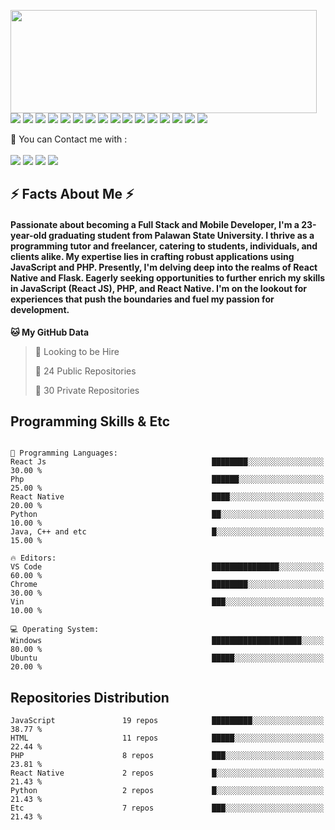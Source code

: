<p>
  <img align="left" width="490" height="165" src="https://github-readme-stats.vercel.app/api?username=gillmpadon&show_icons=true&hide_border=false&line_height=20&title_color=f69673&icon_color=1b93c9&show_owner=true"/>
  <p>
    <img src="https://img.shields.io/badge/JavaScript-F7DF1E?style=for-the-badge&logo=javascript&logoColor=black"/>
    <img src="https://img.shields.io/badge/Node.js-43853D?style=for-the-badge&logo=node.js&logoColor=white"/>
    <img src="https://img.shields.io/badge/PHP-777BB4?style=for-the-badge&logo=php&logoColor=white"/>
    <img src="https://img.shields.io/badge/React-20232A?style=for-the-badge&logo=react&logoColor=white"/>
    <img src="https://img.shields.io/badge/React_Native-20232A?style=for-the-badge&logo=react&logoColor=white"/>
    <img src="https://img.shields.io/badge/MySQL-00000F?style=for-the-badge&logo=mysql&logoColor=white"/>
    <img src="https://img.shields.io/badge/-HTML5-E34F26?style=for-square&logo=HTML5&logoColor=white"/>
    <img src="https://img.shields.io/badge/-CSS3-1572B6?style=for-square&logo=CSS3&logoColor=white"/>
    <img src="https://img.shields.io/badge/Tailwind_CSS-38B2AC?style=for-the-badge&logo=tailwind-css&logoColor=white"/>
    <img src="https://img.shields.io/badge/-Visual%20Studio%20Code-23A9F2?style=for-square&logo=Visual%20Studio%20Code&logoColor=white"/>
    <img src="https://img.shields.io/badge/-Github-181717?style=for-square&logo=GitHub&logoColor=white"/>
    <img src="https://img.shields.io/badge/-Git-F44D27?style=for-square&logo=Git&logoColor=white"/>
    <img src="https://img.shields.io/badge/-Trello-0079BF?style=for-square&logo=Trello&logoColor=white"/>
    <img src="https://img.shields.io/badge/-MySQL-F29111?style=for-square&logo=MySQL&logoColor=white"/>
    <img src="https://img.shields.io/badge/Yarn-2C8EBB.svg?style=for-the-badge&logo=Yarn&logoColor=white"/>
    <img src="https://img.shields.io/badge/MongoDB-47A248.svg?style=for-the-badge&logo=MongoDB&logoColor=white"/>
  </p>
</p>
<p>
  📣 You can Contact me with :<br/><br/>
  <a href="mailto:contact@gillbertmpadon?subject=[GitHub]%20🔥%20Prise%20de%20contact&body=Bonjour%20Stan%2C%0A%0AJe%20viens%20vers%20toi%20aujourd%27hui%20apr%C3%A8s%20avoir%20vu%20ton%20profil%20GitHub%20pour%20..."><img src="https://img.shields.io/badge/e‑mail-D14836.svg?style=for-the-badge&logo=GMail&logoColor=white"/></a>
  <a href="https://www.facebook.com/profile.php?id=100086767629990"><img src="https://img.shields.io/badge/Facebook-Connect-brightgreen?style=for-the-badge&labelColor=black&logo=facebook" /></a>
  <a href="https://instagram.com/ginmpadon"><img src="https://img.shields.io/badge/instagram-E4405F.svg?style=for-the-badge&logo=instagram&logoColor=white"/></a>
  <a href="https://linkedin.com/in//gillbert-padon-33597b291"><img src="https://img.shields.io/badge/linkedin-0077B5.svg?style=for-the-badge&logo=linkedin&logoColor=white"/></a>
</p>
<h2>⚡️ Facts About Me ⚡️</h2>
<h4>Passionate about becoming a Full Stack and Mobile Developer, I'm a 23-year-old graduating student from Palawan State University. I thrive as a programming tutor and freelancer, catering to students, individuals, and clients alike. My expertise lies in crafting robust applications using JavaScript and PHP. Presently, I'm delving deep into the realms of React Native and Flask. Eagerly seeking opportunities to further enrich my skills in JavaScript (React JS), PHP, and React Native. I'm on the lookout for experiences that push the boundaries and fuel my passion for development.</h4>


**🐱 My GitHub Data** 
> 💼 Looking to be Hire
 > 
> 📜 24 Public Repositories 
 > 
> 🔑 30 Private Repositories 
 > 

## Programming Skills & Etc

```text

💬 Programming Languages: 
React Js                                     ████████░░░░░░░░░░░░░░░░░   30.00 % 
Php                                          ██████░░░░░░░░░░░░░░░░░░░   25.00 % 
React Native                                 ████░░░░░░░░░░░░░░░░░░░░░   20.00 % 
Python                                       ██░░░░░░░░░░░░░░░░░░░░░░░   10.00 % 
Java, C++ and etc                            █░░░░░░░░░░░░░░░░░░░░░░░░   15.00 % 

🔥 Editors: 
VS Code                                      ███████████████░░░░░░░░░░   60.00 % 
Chrome                                       ████████░░░░░░░░░░░░░░░░░   30.00 % 
Vin                                          ███░░░░░░░░░░░░░░░░░░░░░░   10.00 % 

💻 Operating System: 
Windows                                      ████████████████████░░░░░   80.00 % 
Ubuntu                                       █████░░░░░░░░░░░░░░░░░░░░   20.00 % 
```

## Repositories Distribution

```text
JavaScript               19 repos            █████████░░░░░░░░░░░░░░░░   38.77 % 
HTML                     11 repos            █████░░░░░░░░░░░░░░░░░░░░   22.44 % 
PHP                      8 repos             ███░░░░░░░░░░░░░░░░░░░░░░   23.81 % 
React Native             2 repos             █░░░░░░░░░░░░░░░░░░░░░░░░   21.43 % 
Python                   2 repos             █░░░░░░░░░░░░░░░░░░░░░░░░   21.43 % 
Etc                      7 repos             ███░░░░░░░░░░░░░░░░░░░░░░   21.43 % 
```


